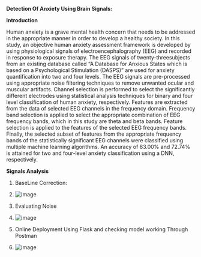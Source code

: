 **Detection Of Anxiety Using Brain Signals:**

**Introduction**

Human anxiety is a grave mental health concern that needs to be addressed in the appropriate manner in order to develop a healthy society. In this study, an objective human anxiety assessment framework is developed by using physiological signals of electroencephalography (EEG) and recorded in response to exposure therapy. The EEG signals of twenty-threesubjects from an existing database called “A Database for Anxious States which is based on a Psychological Stimulation (DASPS)” are used for anxiety quantification into two and four levels. The EEG signals are pre-processed using appropriate noise filtering techniques to remove unwanted ocular and muscular artifacts. Channel selection is performed to select the significantly different electrodes using statistical analysis techniques for binary and four level classification of human anxiety, respectively. Features are extracted from the data of selected EEG channels in the frequency domain. Frequency band selection is applied to select the appropriate combination of EEG frequency bands, which in this study are theta and beta bands. Feature selection is applied to the features of the selected EEG frequency bands. Finally, the selected subset of features from the appropriate frequency bands of the statistically significant EEG channels were classified using multiple machine learning algorithms. An accuracy of 83.00% and 72.74% is attained for two and four-level anxiety classification using a DNN, respectively.

**Signals Analysis**

1. BaseLine Correction:

2. ![image](https://github.com/MuhammadAhmedAbbasi/Anxiety_Detection_Using_Brain_Signals/assets/156083287/b091c120-0414-4b9b-8869-8f8113787b91)


2. Evaluating Noise

3. ![image](https://github.com/MuhammadAhmedAbbasi/Anxiety_Detection_Using_Brain_Signals/assets/156083287/70c903f4-7aa8-447c-9ebd-a6bbc2b05d17)

4. Online Deployment Using Flask and checking model working Through Postman

5. ![image](https://github.com/MuhammadAhmedAbbasi/Anxiety_Detection_Using_Brain_Signals/assets/156083287/7b38e86f-8d8e-4133-8a4d-009cf3035f44)

